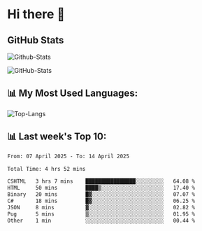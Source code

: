 # Hi there 👋

## GitHub Stats
![Github-Stats](https://github-readme-stats-sigma-five.vercel.app/api?username=ltorson&show_icons=true&theme=radical&count_private=true&show=reviews,discussions_started,discussions_answered,prs_merged,prs_merged_percentage)

![GitHub-Stats](https://github-readme-stats.vercel.app/api/wakatime?username=LeeTorson&theme=synthwave&size_weight=0.5&count_weight=0.5&title_color=36F9F6&langs_count=10&count_private=true)

## 📊 My Most Used Languages:
![Top-Langs](https://github-readme-stats-sigma-five.vercel.app/api/top-langs/?username=LTorson&layout=compact&langs_count=10)


## 📊 Last week's Top 10:
<!--START_SECTION:waka-->

```txt
From: 07 April 2025 - To: 14 April 2025

Total Time: 4 hrs 52 mins

CSHTML   3 hrs 7 mins    ████████████████░░░░░░░░░   64.08 %
HTML     50 mins         ████▒░░░░░░░░░░░░░░░░░░░░   17.40 %
Binary   20 mins         █▓░░░░░░░░░░░░░░░░░░░░░░░   07.07 %
C#       18 mins         █▓░░░░░░░░░░░░░░░░░░░░░░░   06.25 %
JSON     8 mins          ▓░░░░░░░░░░░░░░░░░░░░░░░░   02.82 %
Pug      5 mins          ▒░░░░░░░░░░░░░░░░░░░░░░░░   01.95 %
Other    1 min           ░░░░░░░░░░░░░░░░░░░░░░░░░   00.44 %
```

<!--END_SECTION:waka-->
